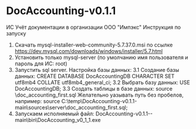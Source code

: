 # DocAccounting-v0.1.1
ИС Учёт документации в организации ООО "Импэкс"
Инструкция по запуску
1. Скачать mysql-installer-web-community-5.7.37.0.msi по ссылке
https://dev.mysql.com/downloads/windows/installer/5.7.html
2. Установить только mysql-server (по умолчанию имя пользователя и пароль для ИС: root)
3. Запустить sql server. Настройка базы данных:
	3.1 Создание базы данных: 
		CREATE DATABASE DocAccountingDB CHARACTER SET utf8mb4 COLLATE utf8mb4_general_ci;
	3.2 Выбрать базу данных: 
		USE DocAccountingDB;
	3.3 Создать таблицы в базе данных: 
		source <path to sql file>\doc_accounting_first.sql
	    Желательно уазывать путь без пробелов, например:
	    	source C:\temp\DocAccounting-v0.1.1-main\sources\server\doc_accounting_first.sql;
4. Запускаем исполняемый файл: DocAccounting-v0.1.1--main\bin\DocAccounting_v0_1_1.exe
